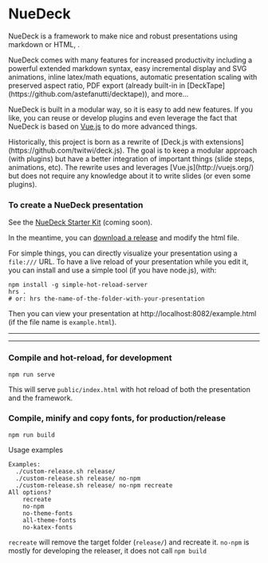 # NueDeck

NueDeck is a framework to make nice and robust presentations using markdown or HTML, .

<p>
NueDeck comes with many features for increased productivity including
a powerful extended markdown syntax,
easy incremental display and SVG animations,
inline latex/math equations,
automatic presentation scaling with preserved aspect ratio,
PDF export (already built-in in [DeckTape](https://github.com/astefanutti/decktape)),
and more…
</p>

NueDeck is built in a modular way, so it is easy to add new features.
If you like, you can reuse or develop plugins and even leverage the fact that NueDeck is based on [Vue.js](http://vuejs.org/) to do more advanced things.

<p>
Historically, this project is born as a rewrite of [Deck.js with extensions](https://github.com/twitwi/deck.js).
The goal is to keep a modular approach (with plugins) but have a better integration of important things (slide steps, animations, etc).
The rewrite uses and leverages [Vue.js](http://vuejs.org/) but does not require any knowledge about it to write slides (or even some plugins).
</p>

### To create a NueDeck presentation

See the [NueDeck Starter Kit](https://github.com/twitwi/nuedeck-starterkit) (coming soon).

In the meantime, you can [download a release](https://dl.heeere.com/temporary-nuedeck-release.zip) and modify the html file.

For simple things, you can directly visualize your presentation using a `file:///` URL.
To have a live reload of your presentation while you edit it, you can install and use a simple tool (if you have node.js), with:

~~~
npm install -g simple-hot-reload-server
hrs .
# or: hrs the-name-of-the-folder-with-your-presentation
~~~

Then you can view your presentation at http://localhost:8082/example.html (if the file name is `example.html`).



----

----

### Compile and hot-reload, for development
```
npm run serve
```

This will serve `public/index.html` with hot reload of both the presentation and the framework.


### Compile, minify and copy fonts, for production/release
```
npm run build
```

Usage examples

```
Examples:
  ./custom-release.sh release/
  ./custom-release.sh release/ no-npm
  ./custom-release.sh release/ no-npm recreate
All options?
    recreate
    no-npm
    no-theme-fonts
    all-theme-fonts
    no-katex-fonts
```

`recreate` will remove the target folder (`release/`) and recreate it.
`no-npm` is mostly for developing the releaser, it does not call `npm build`

